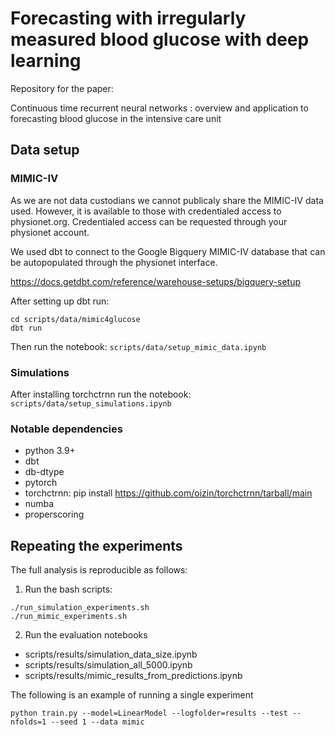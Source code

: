 # Forecasting with irregularly measured blood glucose with deep learning

Repository for the paper:

Continuous time recurrent neural networks : overview and application to forecasting blood glucose in the intensive care unit

## Data setup

### MIMIC-IV

As we are not data custodians we cannot publicaly share the MIMIC-IV data used. However, it is available to those with
credentialed access to physionet.org. Credentialed access can be requested through your physionet account. 

We used dbt to connect to the Google Bigquery MIMIC-IV database that can be autopopulated
through the physionet interface. 

https://docs.getdbt.com/reference/warehouse-setups/bigquery-setup

After setting up dbt run: 

```
cd scripts/data/mimic4glucose
dbt run
```

Then run the notebook: `scripts/data/setup_mimic_data.ipynb`

### Simulations

After installing torchctrnn run the notebook: `scripts/data/setup_simulations.ipynb`

### Notable dependencies
    
- python 3.9+
- dbt
- db-dtype
- pytorch
- torchctrnn: pip install https://github.com/oizin/torchctrnn/tarball/main
- numba
- properscoring
    
## Repeating the experiments
    
The full analysis is reproducible as follows:

1) Run the bash scripts:

```
./run_simulation_experiments.sh
./run_mimic_experiments.sh
```

2) Run the evaluation notebooks

- scripts/results/simulation_data_size.ipynb
- scripts/results/simulation_all_5000.ipynb 
- scripts/results/mimic_results_from_predictions.ipynb
    
The following is an example of running a single experiment
```
python train.py --model=LinearModel --logfolder=results --test --nfolds=1 --seed 1 --data mimic
```


